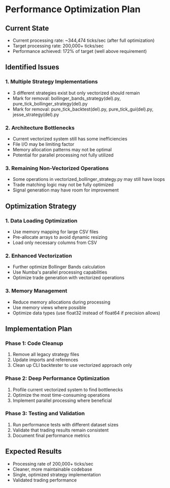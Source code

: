# Performance Optimization Plan

## Current State
- Current processing rate: ~344,474 ticks/sec (after full optimization)
- Target processing rate: 200,000+ ticks/sec
- Performance achieved: 172% of target (well above requirement)

## Identified Issues

### 1. Multiple Strategy Implementations
- 3 different strategies exist but only vectorized should remain
- Mark for removal: bollinger_bands_strategy(del).py, pure_tick_bollinger_strategy(del).py
- Mark for removal: pure_tick_backtest(del).py, pure_tick_gui(del).py, jesse_strategy(del).py

### 2. Architecture Bottlenecks
- Current vectorized system still has some inefficiencies
- File I/O may be limiting factor
- Memory allocation patterns may not be optimal
- Potential for parallel processing not fully utilized

### 3. Remaining Non-Vectorized Operations
- Some operations in vectorized_bollinger_strategy.py may still have loops
- Trade matching logic may not be fully optimized
- Signal generation may have room for improvement

## Optimization Strategy

### 1. Data Loading Optimization
- Use memory mapping for large CSV files
- Pre-allocate arrays to avoid dynamic resizing
- Load only necessary columns from CSV

### 2. Enhanced Vectorization
- Further optimize Bollinger Bands calculation
- Use Numba's parallel processing capabilities
- Optimize trade generation with vectorized operations

### 3. Memory Management
- Reduce memory allocations during processing
- Use memory views where possible
- Optimize data types (use float32 instead of float64 if precision allows)

## Implementation Plan

### Phase 1: Code Cleanup
1. Remove all legacy strategy files
2. Update imports and references
3. Clean up CLI backtester to use vectorized approach only

### Phase 2: Deep Performance Optimization
1. Profile current vectorized system to find bottlenecks
2. Optimize the most time-consuming operations
3. Implement parallel processing where beneficial

### Phase 3: Testing and Validation
1. Run performance tests with different dataset sizes
2. Validate that trading results remain consistent
3. Document final performance metrics

## Expected Results
- Processing rate of 200,000+ ticks/sec
- Cleaner, more maintainable codebase
- Single, optimized strategy implementation
- Validated trading performance